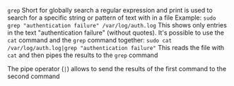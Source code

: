 `grep`
Short for globally search a regular expression and print is used to search for a specific string or pattern of text with in a file
Example:
	`sudo grep "authentication failure" /var/log/auth.log`
		This shows only entries in the text "authentication failure" (without quotes). It's possible to use the `cat` command and the `grep` command together:
			`sudo cat /var/log/auth.log|grep "authentication failure"`
				This reads the file with `cat` and then pipes the results to the `grep` command

The pipe operator (`|`) allows to send the results of the first command to the second command